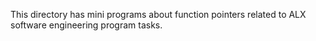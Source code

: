 This directory has mini programs about function pointers related to ALX software engineering program tasks.
